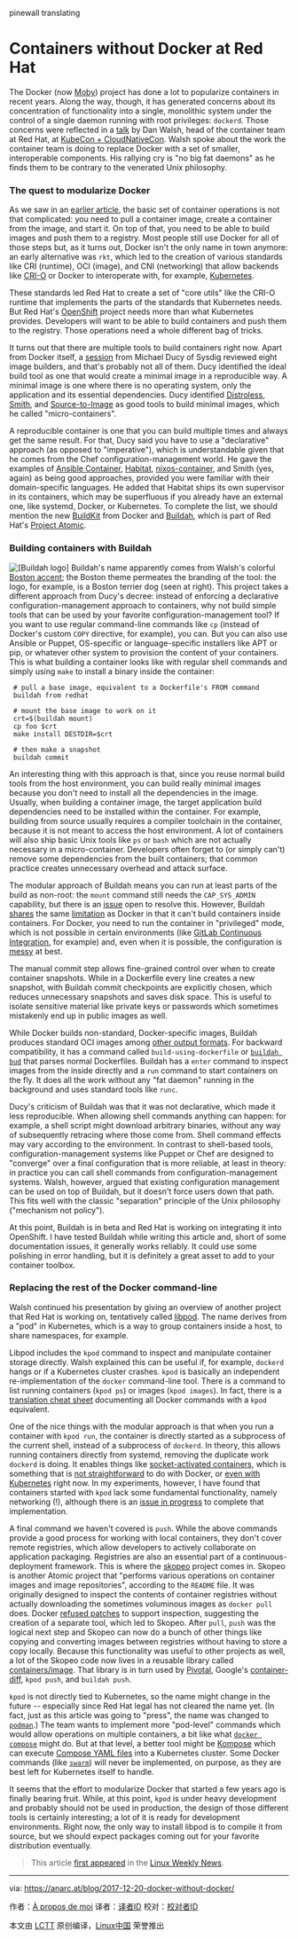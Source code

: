 pinewall translating

Containers without Docker at Red Hat
======

The Docker (now [Moby][1]) project has done a lot to popularize containers in recent years. Along the way, though, it has generated concerns about its concentration of functionality into a single, monolithic system under the control of a single daemon running with root privileges: `dockerd`. Those concerns were reflected in a [talk][2] by Dan Walsh, head of the container team at Red Hat, at [KubeCon \+ CloudNativeCon][3]. Walsh spoke about the work the container team is doing to replace Docker with a set of smaller, interoperable components. His rallying cry is "no big fat daemons" as he finds them to be contrary to the venerated Unix philosophy.

### The quest to modularize Docker

As we saw in an [earlier article][4], the basic set of container operations is not that complicated: you need to pull a container image, create a container from the image, and start it. On top of that, you need to be able to build images and push them to a registry. Most people still use Docker for all of those steps but, as it turns out, Docker isn't the only name in town anymore: an early alternative was `rkt`, which led to the creation of various standards like CRI (runtime), OCI (image), and CNI (networking) that allow backends like [CRI-O][5] or Docker to interoperate with, for example, [Kubernetes][6].

These standards led Red Hat to create a set of "core utils" like the CRI-O runtime that implements the parts of the standards that Kubernetes needs. But Red Hat's [OpenShift][7] project needs more than what Kubernetes provides. Developers will want to be able to build containers and push them to the registry. Those operations need a whole different bag of tricks.

It turns out that there are multiple tools to build containers right now. Apart from Docker itself, a [session][8] from Michael Ducy of Sysdig reviewed eight image builders, and that's probably not all of them. Ducy identified the ideal build tool as one that would create a minimal image in a reproducible way. A minimal image is one where there is no operating system, only the application and its essential dependencies. Ducy identified [Distroless][9], [Smith][10], and [Source-to-Image][11] as good tools to build minimal images, which he called "micro-containers".

A reproducible container is one that you can build multiple times and always get the same result. For that, Ducy said you have to use a "declarative" approach (as opposed to "imperative"), which is understandable given that he comes from the Chef configuration-management world. He gave the examples of [Ansible Container][12], [Habitat][13], [nixos-container][14], and Smith (yes, again) as being good approaches, provided you were familiar with their domain-specific languages. He added that Habitat ships its own supervisor in its containers, which may be superfluous if you already have an external one, like systemd, Docker, or Kubernetes. To complete the list, we should mention the new [BuildKit][15] from Docker and [Buildah][16], which is part of Red Hat's [Project Atomic][17].

### Building containers with Buildah

![\[Buildah logo\]][18] Buildah's name apparently comes from Walsh's colorful [Boston accent][19]; the Boston theme permeates the branding of the tool: the logo, for example, is a Boston terrier dog (seen at right). This project takes a different approach from Ducy's decree: instead of enforcing a declarative configuration-management approach to containers, why not build simple tools that can be used by your favorite configuration-management tool? If you want to use regular command-line commands like `cp` (instead of Docker's custom `COPY` directive, for example), you can. But you can also use Ansible or Puppet, OS-specific or language-specific installers like APT or pip, or whatever other system to provision the content of your containers. This is what building a container looks like with regular shell commands and simply using `make` to install a binary inside the container:
```
 # pull a base image, equivalent to a Dockerfile's FROM command
 buildah from redhat

 # mount the base image to work on it
 crt=$(buildah mount)
 cp foo $crt
 make install DESTDIR=$crt

 # then make a snapshot
 buildah commit

```

An interesting thing with this approach is that, since you reuse normal build tools from the host environment, you can build really minimal images because you don't need to install all the dependencies in the image. Usually, when building a container image, the target application build dependencies need to be installed within the container. For example, building from source usually requires a compiler toolchain in the container, because it is not meant to access the host environment. A lot of containers will also ship basic Unix tools like `ps` or `bash` which are not actually necessary in a micro-container. Developers often forget to (or simply can't) remove some dependencies from the built containers; that common practice creates unnecessary overhead and attack surface.

The modular approach of Buildah means you can run at least parts of the build as non-root: the `mount` command still needs the `CAP_SYS_ADMIN` capability, but there is an [issue][20] open to resolve this. However, Buildah [shares][21] the same [limitation][22] as Docker in that it can't build containers inside containers. For Docker, you need to run the container in "privileged" mode, which is not possible in certain environments (like [GitLab Continuous Integration][23], for example) and, even when it is possible, the configuration is [messy][24] at best.

The manual commit step allows fine-grained control over when to create container snapshots. While in a Dockerfile every line creates a new snapshot, with Buildah commit checkpoints are explicitly chosen, which reduces unnecessary snapshots and saves disk space. This is useful to isolate sensitive material like private keys or passwords which sometimes mistakenly end up in public images as well.

While Docker builds non-standard, Docker-specific images, Buildah produces standard OCI images among [other output formats][25]. For backward compatibility, it has a command called `build-using-dockerfile` or [`buildah bud`][26] that parses normal Dockerfiles. Buildah has a `enter` command to inspect images from the inside directly and a `run` command to start containers on the fly. It does all the work without any "fat daemon" running in the background and uses standard tools like `runc`.

Ducy's criticism of Buildah was that it was not declarative, which made it less reproducible. When allowing shell commands anything can happen: for example, a shell script might download arbitrary binaries, without any way of subsequently retracing where those come from. Shell command effects may vary according to the environment. In contrast to shell-based tools, configuration-management systems like Puppet or Chef are designed to "converge" over a final configuration that is more reliable, at least in theory: in practice you can call shell commands from configuration-management systems. Walsh, however, argued that existing configuration management can be used on top of Buildah, but it doesn't force users down that path. This fits well with the classic "separation" principle of the Unix philosophy ("mechanism not policy").

At this point, Buildah is in beta and Red Hat is working on integrating it into OpenShift. I have tested Buildah while writing this article and, short of some documentation issues, it generally works reliably. It could use some polishing in error handling, but it is definitely a great asset to add to your container toolbox.

### Replacing the rest of the Docker command-line

Walsh continued his presentation by giving an overview of another project that Red Hat is working on, tentatively called [libpod][27]. The name derives from a "pod" in Kubernetes, which is a way to group containers inside a host, to share namespaces, for example.

Libpod includes the `kpod` command to inspect and manipulate container storage directly. Walsh explained this can be useful if, for example, `dockerd` hangs or if a Kubernetes cluster crashes. `kpod` is basically an independent re-implementation of the `docker` command-line tool. There is a command to list running containers (`kpod ps`) or images (`kpod images`). In fact, there is a [translation cheat sheet][28] documenting all Docker commands with a `kpod` equivalent.

One of the nice things with the modular approach is that when you run a container with `kpod run`, the container is directly started as a subprocess of the current shell, instead of a subprocess of `dockerd`. In theory, this allows running containers directly from systemd, removing the duplicate work `dockerd` is doing. It enables things like [socket-activated containers][29], which is something that is [not straightforward][30] to do with Docker, or [even with Kubernetes][31] right now. In my experiments, however, I have found that containers started with `kpod` lack some fundamental functionality, namely networking (!), although there is an [issue in progress][32] to complete that implementation.

A final command we haven't covered is `push`. While the above commands provide a good process for working with local containers, they don't cover remote registries, which allow developers to actively collaborate on application packaging. Registries are also an essential part of a continuous-deployment framework. This is where the [skopeo][33] project comes in. Skopeo is another Atomic project that "performs various operations on container images and image repositories", according to the `README` file. It was originally designed to inspect the contents of container registries without actually downloading the sometimes voluminous images as `docker pull` does. Docker [refused patches][34] to support inspection, suggesting the creation of a separate tool, which led to Skopeo. After `pull`, `push` was the logical next step and Skopeo can now do a bunch of other things like copying and converting images between registries without having to store a copy locally. Because this functionality was useful to other projects as well, a lot of the Skopeo code now lives in a reusable library called [containers/image][35]. That library is in turn used by [Pivotal][36], Google's [container-diff][37], `kpod push`, and `buildah push`.

`kpod` is not directly tied to Kubernetes, so the name might change in the future -- especially since Red Hat legal has not cleared the name yet. (In fact, just as this article was going to "press", the name was changed to [`podman`][38].) The team wants to implement more "pod-level" commands which would allow operations on multiple containers, a bit like what [`docker compose`][39] might do. But at that level, a better tool might be [Kompose][40] which can execute [Compose YAML files][41] into a Kubernetes cluster. Some Docker commands (like [`swarm`][42]) will never be implemented, on purpose, as they are best left for Kubernetes itself to handle.

It seems that the effort to modularize Docker that started a few years ago is finally bearing fruit. While, at this point, `kpod` is under heavy development and probably should not be used in production, the design of those different tools is certainly interesting; a lot of it is ready for development environments. Right now, the only way to install libpod is to compile it from source, but we should expect packages coming out for your favorite distribution eventually.

> This article [first appeared][43] in the [Linux Weekly News][44].

--------------------------------------------------------------------------------

via: https://anarc.at/blog/2017-12-20-docker-without-docker/

作者：[À propos de moi][a]
译者：[译者ID](https://github.com/译者ID)
校对：[校对者ID](https://github.com/校对者ID)

本文由 [LCTT](https://github.com/LCTT/TranslateProject) 原创编译，[Linux中国](https://linux.cn/) 荣誉推出

[a]:https://anarc.at
[1]:https://mobyproject.org/
[2]:https://kccncna17.sched.com/event/CU8j/cri-o-hosted-by-daniel-walsh-red-hat
[3]:http://events.linuxfoundation.org/events/kubecon-and-cloudnativecon-north-america
[4]:https://lwn.net/Articles/741897/
[5]:http://cri-o.io/
[6]:https://kubernetes.io/
[7]:https://www.openshift.com/
[8]:https://kccncna17.sched.com/event/CU6B/building-better-containers-a-survey-of-container-build-tools-i-michael-ducy-chef
[9]:https://github.com/GoogleCloudPlatform/distroless
[10]:https://github.com/oracle/smith
[11]:https://github.com/openshift/source-to-image
[12]:https://www.ansible.com/ansible-container
[13]:https://www.habitat.sh/
[14]:https://nixos.org/nixos/manual/#ch-containers
[15]:https://github.com/moby/buildkit
[16]:https://github.com/projectatomic/buildah
[17]:https://www.projectatomic.io/
[18]:https://raw.githubusercontent.com/projectatomic/buildah/master/logos/buildah-logomark_large.png (Buildah logo)
[19]:https://en.wikipedia.org/wiki/Boston_accent
[20]:https://github.com/projectatomic/buildah/issues/171
[21]:https://github.com/projectatomic/buildah/issues/158
[22]:https://github.com/moby/moby/issues/27886#issuecomment-281278525
[23]:https://about.gitlab.com/features/gitlab-ci-cd/
[24]:https://jpetazzo.github.io/2015/09/03/do-not-use-docker-in-docker-for-ci/
[25]:https://github.com/projectatomic/buildah/blob/master/docs/buildah-push.md
[26]:https://github.com/projectatomic/buildah/blob/master/docs/buildah-bud.md
[27]:https://github.com/projectatomic/libpod
[28]:https://github.com/projectatomic/libpod/blob/master/transfer.md#development-transfer
[29]:http://0pointer.de/blog/projects/socket-activated-containers.html
[30]:https://legacy-developer.atlassian.com/blog/2015/03/docker-systemd-socket-activation/
[31]:https://github.com/kubernetes/kubernetes/issues/484
[32]:https://github.com/projectatomic/libpod/issues/129
[33]:https://github.com/projectatomic/skopeo
[34]:https://github.com/moby/moby/pull/14258
[35]:https://github.com/containers/image
[36]:https://pivotal.io/
[37]:https://github.com/GoogleCloudPlatform/container-diff
[38]:https://github.com/projectatomic/libpod/blob/master/docs/podman.1.md
[39]:https://docs.docker.com/compose/overview/#compose-documentation
[40]:http://kompose.io/
[41]:https://docs.docker.com/compose/compose-file/
[42]:https://docs.docker.com/engine/swarm/
[43]:https://lwn.net/Articles/741841/
[44]:http://lwn.net/
